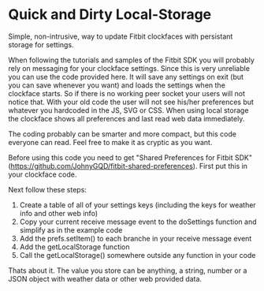 # Quick and Dirty Local-Storage
Simple, non-intrusive, way to update Fitbit clockfaces with persistant storage for settings. 

When following the tutorials and samples of the Fitbit SDK you will probably rely on messaging for your clockface settings. Since this is very unreliable you can use the code provided here. It will save any settings on exit (but you can save whenever you want) and loads the settings when the clockface starts. So if there is no working peer socket your users will not notice that. With your old code the user will not see his/her preferences but whatever you hardcoded in the JS, SVG or CSS. When using local storage the clockface shows all preferences and last read web data immediately.

The coding probably can be smarter and more compact, but this code everyone can read. Feel free to make it as cryptic as you want.

Before using this code you need to get "Shared Preferences for Fitbit SDK" (https://github.com/JohnyGQD/fitbit-shared-preferences). First put this in your clockface code.

Next follow these steps:

1. Create a table of all of your settings keys (including the keys for weather info and other web info)
2. Copy your current receive message event to the doSettings function and simplify as in the example code
3. Add the prefs.setItem() to each branche in your receive message event
4. Add the getLocalStorage function
5. Call the getLocalStorage() somewhere outside any function in your code

Thats about it. The value you store can be anything, a string, number or a JSON object with weather data or other web provided data.


